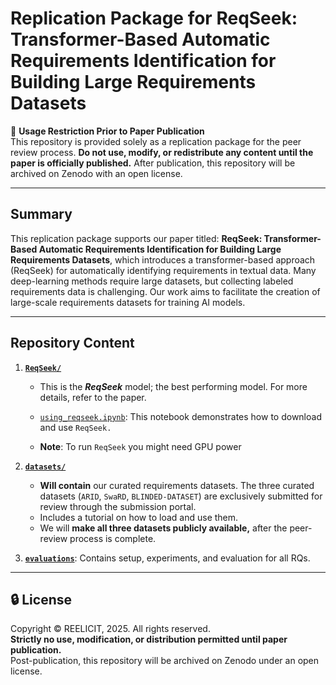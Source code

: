 # Replication Package for **ReqSeek: Transformer-Based Automatic Requirements Identification for Building Large Requirements Datasets**

📄 **Usage Restriction Prior to Paper Publication**  
This repository is provided solely as a replication package for the peer review process.
**Do not use, modify, or redistribute any content until the paper is officially published.** After publication, this repository will be archived on Zenodo with an open license.  

--- 

## Summary  
This replication package supports our paper titled: **ReqSeek: Transformer-Based Automatic Requirements Identification for Building Large Requirements Datasets**, which introduces a transformer-based approach (ReqSeek) for automatically identifying requirements in textual data. Many deep-learning methods require large datasets, but collecting labeled requirements data is challenging. Our work aims to facilitate the creation of large-scale requirements datasets for training AI models.

---


## Repository Content  
1. **[`ReqSeek/`](./ReqSeek/)**  
   - This is the ***ReqSeek*** model; the best performing model. For more details, refer to the paper.

   - [`using_reqseek.ipynb`](./using_reqseek.ipynb): This notebook demonstrates how to download and use `ReqSeek.`
   - **Note**: To run `ReqSeek` you might need GPU power

2. **[`datasets/`](./datasets/)**  
   - **Will contain** our curated requirements datasets. The three curated datasets (`ARID`, `SwaRD`, `BLINDED-DATASET`) are exclusively submitted for review through the submission portal.
   - Includes a tutorial on how to load and use them. 
   -  We will **make all three datasets publicly available,** after the peer-review process is complete.

3. **[`evaluations`](./evaluations/)**: Contains setup, experiments, and evaluation for all RQs.

---

## 🔒 License  
Copyright © REELICIT, 2025. All rights reserved.  
**Strictly no use, modification, or distribution permitted until paper publication.**  
Post-publication, this repository will be archived on Zenodo under an open license. 
